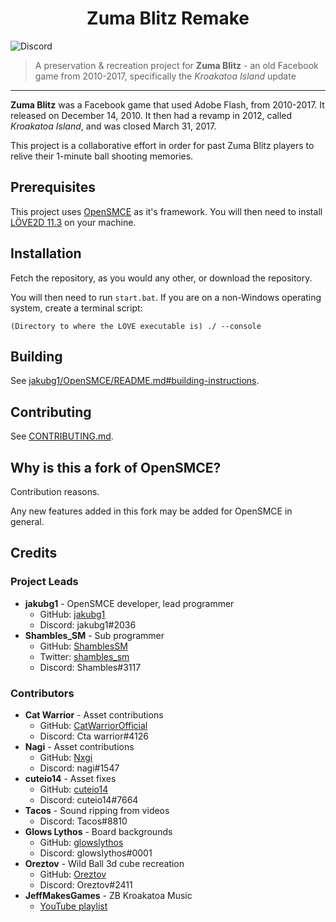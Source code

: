 <h1 align="center">Zuma Blitz Remake</h1>
<div align="center">
</div>

![Discord](https://img.shields.io/discord/315202394118029314?color=%235865F2&label=Discord%20&logo=discord&style=flat-square)

> A preservation & recreation project for **Zuma Blitz** - an old Facebook game
from 2010-2017, specifically the *Kroakatoa Island* update

--------

**Zuma Blitz** was a Facebook game that used Adobe Flash, from 2010-2017. It
released on December 14, 2010. It then had a revamp in 2012, called
*Kroakatoa Island*, and was closed March 31, 2017.

This project is a collaborative effort in order for past Zuma Blitz players
to relive their 1-minute ball shooting memories.

## Prerequisites
This project uses [OpenSMCE](https://github.com/jakubg1/OpenSMCE) as it's
framework. You will then need to install [LÖVE2D 11.3](https://github.com/love2d/love/releases/tag/11.3)
on your machine.

## Installation
Fetch the repository, as you would any other, or download the repository.

You will then need to run `start.bat`. If you are on a non-Windows operating
system, create a terminal script:
```
(Directory to where the LOVE executable is) ./ --console
```

## Building
See [jakubg1/OpenSMCE/README.md#building-instructions](https://github.com/jakubg1/OpenSMCE#building-instructions).

## Contributing
See [CONTRIBUTING.md](/CONTRIBUTING.md).

## Why is this a fork of OpenSMCE?
Contribution reasons.

Any new features added in this fork may be added for OpenSMCE in general.

## Credits
### Project Leads
- **jakubg1** - OpenSMCE developer, lead programmer
  - GitHub: [jakubg1](https://github.com/jakubg1)
  - Discord: jakubg1#2036
- **Shambles_SM** - Sub programmer
  - GitHub: [ShamblesSM](https://github.com/ShamblesSM)
  - Twitter: [shambles_sm](https://twitter.com/shambles_sm)
  - Discord: Shambles#3117

### Contributors
- **Cat Warrior** - Asset contributions
  - GitHub: [CatWarriorOfficial](https://github.com/CatWarriorOfficial)
  - Discord: Cta warrior#4126
- **Nagi** - Asset contributions
  - GitHub: [Nxgi](https://github.com/Nxgi)
  - Discord: nagi#1547
- **cuteio14** - Asset fixes
  - GitHub: [cuteio14](https://github.com/cuteio14)
  - Discord: cuteio14#7664
- **Tacos** - Sound ripping from videos
  - Discord: Tacos#8810
- **Glows Lythos** - Board backgrounds
  - GitHub: [glowslythos](https://github.com/glowslythos)
  - Discord: glowslythos#0001
- **Oreztov** - Wild Ball 3d cube recreation
  - GitHub: [Oreztov](https://github.com/Oreztov)
  - Discord: Oreztov#2411
- **JeffMakesGames** - ZB Kroakatoa Music
  - [YouTube playlist](https://www.youtube.com/playlist?list=PLEdhomj1r33983BrSBOdUrh0lpAFC-sQ-)
